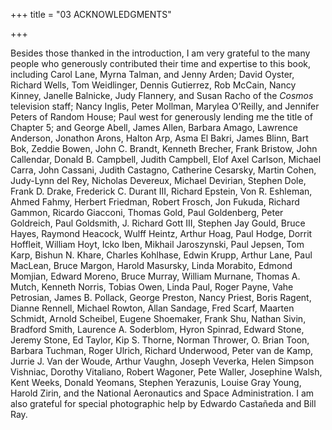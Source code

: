 +++
title = "03 ACKNOWLEDGMENTS"

+++



Besides those thanked in the introduction, I am very grateful to the many people who generously contributed their time and expertise to this book, including Carol Lane, Myrna Talman, and Jenny Arden; David Oyster, Richard Wells, Tom Weidlinger, Dennis Gutierrez, Rob McCain, Nancy Kinney, Janelle Balnicke, Judy Flannery, and Susan Racho of the *Cosmos* television staff; Nancy Inglis, Peter Mollman, Marylea O’Reilly, and Jennifer Peters of Random House; Paul west for generously lending me the title of Chapter 5; and George Abell, James Allen, Barbara Amago, Lawrence Anderson, Jonathon Arons, Halton Arp, Asma El Bakri, James Blinn, Bart Bok, Zeddie Bowen, John C. Brandt, Kenneth Brecher, Frank Bristow, John Callendar, Donald B. Campbell, Judith Campbell, Elof Axel Carlson, Michael Carra, John Cassani, Judith Castagno, Catherine Cesarsky, Martin Cohen, Judy-Lynn del Rey, Nicholas Devereux, Michael Devirian, Stephen Dole, Frank D. Drake, Frederick C. Durant III, Richard Epstein, Von R. Eshleman, Ahmed Fahmy, Herbert Friedman, Robert Frosch, Jon Fukuda, Richard Gammon, Ricardo Giacconi, Thomas Gold, Paul Goldenberg, Peter Goldreich, Paul Goldsmith, J. Richard Gott III, Stephen Jay Gould, Bruce Hayes, Raymond Heacock, Wulff Heintz, Arthur Hoag, Paul Hodge, Dorrit Hoffleit, William Hoyt, Icko Iben, Mikhail Jaroszynski, Paul Jepsen, Tom Karp, Bishun N. Khare, Charles Kohlhase, Edwin Krupp, Arthur Lane, Paul MacLean, Bruce Margon, Harold Masursky, Linda Morabito, Edmond Momjian, Edward Moreno, Bruce Murray, William Murnane, Thomas A. Mutch, Kenneth Norris, Tobias Owen, Linda Paul, Roger Payne, Vahe Petrosian, James B. Pollack, George Preston, Nancy Priest, Boris Ragent, Dianne Rennell, Michael Rowton, Allan Sandage, Fred Scarf, Maarten Schmidt, Arnold Scheibel, Eugene Shoemaker, Frank Shu, Nathan Sivin, Bradford Smith, Laurence A. Soderblom, Hyron Spinrad, Edward Stone, Jeremy Stone, Ed Taylor, Kip S. Thorne, Norman Thrower, O. Brian Toon, Barbara Tuchman, Roger Ulrich, Richard Underwood, Peter van de Kamp, Jurrie J. Van der Woude, Arthur Vaughn, Joseph Veverka, Helen Simpson Vishniac, Dorothy Vitaliano, Robert Wagoner, Pete Waller, Josephine Walsh, Kent Weeks, Donald Yeomans, Stephen Yerazunis, Louise Gray Young, Harold Zirin, and the National Aeronautics and Space Administration. I am also grateful for special photographic help by Edwardo Castañeda and Bill Ray.

